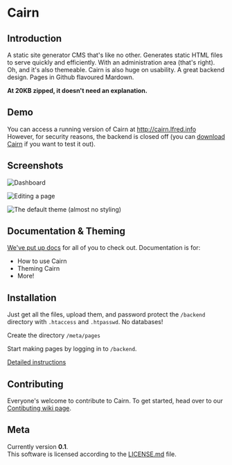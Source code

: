 Cairn
=====

Introduction
------------

A static site generator CMS that's like no other. Generates static HTML files to serve quickly and efficiently.
With an administration area (that's right). Oh, and it's also themeable.
Cairn is also huge on usability. A great backend design. Pages in Github flavoured Mardown.

**At 20KB zipped, it doesn't need an explanation.**

Demo
----

You can access a running version of Cairn at http://cairn.lfred.info  
However, for security reasons, the backend is closed off (you can [download Cairn](https://github.com/alfredxing/cairn/archive/master.zip) if you want to test it out).

Screenshots
-----------

![Dashboard](http://cairn.lfred.info/backend.png)

![Editing a page](http://cairn.lfred.info/edit.png)

![The default theme (almost no styling)](http://cairn.lfred.info/demo.png)

Documentation & Theming
-----------------------

[We've put up docs](https://github.com/alfredxing/cairn/wiki/Documentation) for all of you to check out.
Documentation is for:
* How to use Cairn
* Theming Cairn
* More!


Installation
------------

Just get all the files, upload them, and password protect the `/backend` directory with `.htaccess` and `.htpasswd`.
No databases!

Create the directory `/meta/pages`

Start making pages by logging in to `/backend`.

[Detailed instructions](https://github.com/alfredxing/cairn/wiki/Installation-&-Setup)


Contributing
------------

Everyone's welcome to contribute to Cairn. To get started, head over to our [Contibuting wiki page](https://github.com/alfredxing/cairn/wiki/Contributing).


Meta
----

Currently version **0.1**.  
This software is licensed according to the [LICENSE.md](https://raw.github.com/alfredxing/cairn/master/LICENSE.md) file.
